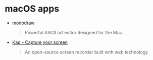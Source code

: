# macOS apps

* [monodraw](https://monodraw.helftone.com/)
  > Powerful ASCII art editor designed for the Mac.

* [Kap - Capture your screen](https://getkap.co/)
  > An open-source screen recorder built with web technology
